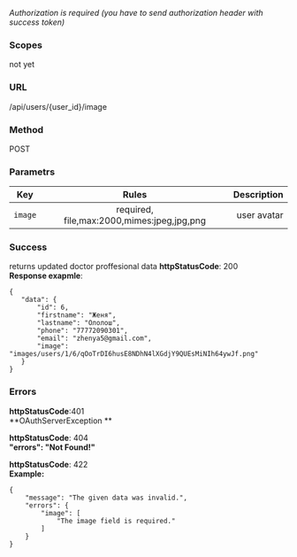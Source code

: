 _Authorization is required (you have to send authorization  header with success token)_<br/>

### Scopes
not yet

### URL
/api/users/{user_id}/image

### Method
POST

### Parametrs
| Key      | Rules                                      | Description       |
| ---------|:------------------------------------------:| -----------------:|
| `image`  | required, file,max:2000,mimes:jpeg,jpg,png | user avatar       |


### Success
returns updated doctor proffesional data
**httpStatusCode**: 200<br/>
**Response exapmle**:<br/>
 ```
{
    "data": {
        "id": 6,
        "firstname": "Женя",
        "lastname": "Ололош",
        "phone": "77772090301",
        "email": "zhenya5@gmail.com",
        "image": "images/users/1/6/qOoTrDI6husE8NDhN4lXGdjY9QUEsMiNIh64ywJf.png"
    }
}
```

### Errors
**httpStatusCode**:401<br/>
**OAuthServerException **

**httpStatusCode**: 404<br/>
**"errors": "Not Found!"**

**httpStatusCode**: 422<br/>
**Example:**
```
{
    "message": "The given data was invalid.",
    "errors": {
        "image": [
            "The image field is required."
        ]
    }
}
```

